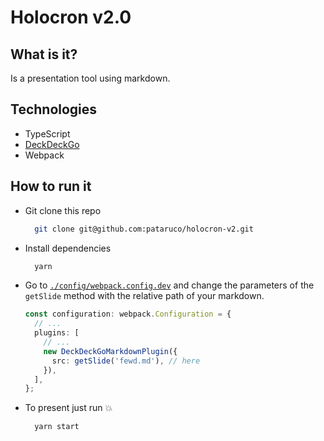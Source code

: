 # Holocron v2.0

## What is it?

Is a presentation tool using markdown.

## Technologies

- TypeScript
- [DeckDeckGo](https://github.com/deckgo/deckdeckgo)
- Webpack

## How to run it

- Git clone this repo
  ```sh
    git clone git@github.com:pataruco/holocron-v2.git
  ```
- Install dependencies
  ```sh
    yarn
  ```
- Go to [`./config/webpack.config.dev`](./config/webpack.config.dev) and change the parameters of the `getSlide` method with the relative path of your markdown.

  ```typescript
  const configuration: webpack.Configuration = {
    // ...
    plugins: [
      // ...
      new DeckDeckGoMarkdownPlugin({
        src: getSlide('fewd.md'), // here
      }),
    ],
  };
  ```

- To present just run 💥
  ```sh
    yarn start
  ```
